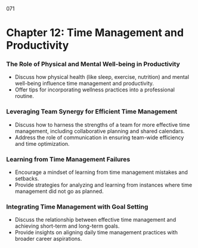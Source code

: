 071 

# **Chapter 12: Time Management and Productivity**

### **The Role of Physical and Mental Well-being in Productivity**

- Discuss how physical health (like sleep, exercise, nutrition) and mental well-being influence time management and productivity.
- Offer tips for incorporating wellness practices into a professional routine.

### **Leveraging Team Synergy for Efficient Time Management**

- Discuss how to harness the strengths of a team for more effective time management, including collaborative planning and shared calendars.
- Address the role of communication in ensuring team-wide efficiency and time optimization.

### **Learning from Time Management Failures**

- Encourage a mindset of learning from time management mistakes and setbacks.
- Provide strategies for analyzing and learning from instances where time management did not go as planned.

### **Integrating Time Management with Goal Setting**

- Discuss the relationship between effective time management and achieving short-term and long-term goals.
- Provide insights on aligning daily time management practices with broader career aspirations.

